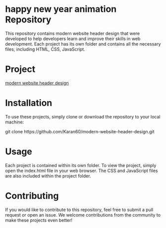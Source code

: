 # happy new year animation Repository
This repository contains modern website header design that were developed to help developers learn and improve their skills in web development. Each project has its own folder and contains all the necessary files, including HTML, CSS, JavaScript.

# Project
<a href="https://ornate-flan-3c6c09.netlify.app/">modern website header design</a>

# Installation
To use these projects, simply clone or download the repository to your local machine:
<p>git clone https://github.com/Karan60/modern-website-header-design.git</p>
  
# Usage
Each project is contained within its own folder. To view the project, simply open the index.html file in your web browser. The CSS and JavaScript files are also included within the project folder.
# Contributing
If you would like to contribute to this repository, feel free to submit a pull request or open an issue. We welcome contributions from the community to make these projects even better! 
